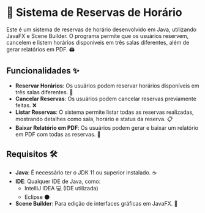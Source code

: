 # 📅 Sistema de Reservas de Horário

Este é um sistema de reservas de horário desenvolvido em Java, utilizando JavaFX e Scene Builder. O programa permite que os usuários reservem, cancelem e listem horários disponíveis em três salas diferentes, além de gerar relatórios em PDF. 🖨️

## Funcionalidades ✨

- **Reservar Horários**: Os usuários podem reservar horários disponíveis em três salas diferentes. 🏢
- **Cancelar Reservas**: Os usuários podem cancelar reservas previamente feitas. ❌
- **Listar Reservas**: O sistema permite listar todas as reservas realizadas, mostrando detalhes como sala, horário e status da reserva. 📋
- **Baixar Relatório em PDF**: Os usuários podem gerar e baixar um relatório em PDF com todas as reservas. 📄

## Requisitos 🛠️

- **Java**: É necessário ter o JDK 11 ou superior instalado. ☕
- **IDE**: Qualquer IDE de Java, como:
  - IntelliJ IDEA 💻 (IDE utilizada)
  - Eclipse 🌑
- **Scene Builder**: Para edição de interfaces gráficas em JavaFX. 🎨
